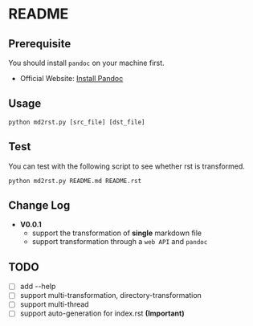 # README
## Prerequisite
You should install `pandoc` on your machine first.
- Official Website: [Install Pandoc](https://pandoc.org/installing.html)

## Usage
```shell
python md2rst.py [src_file] [dst_file]
```

## Test

You can test with the following script to see whether rst is transformed.

```shell
python md2rst.py README.md README.rst
```



## Change Log

- **V0.0.1**
	- support the transformation of **single** markdown file
	- support transformation through a  `web API` and `pandoc`

## TODO

- [ ] add  --help
- [ ] support multi-transformation, directory-transformation
- [ ] support multi-thread
- [ ] support auto-generation for index.rst **(Important)**